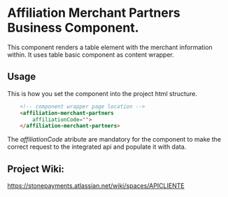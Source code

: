 # Affiliation Merchant Partners Business Component.

This component renders a table element with the merchant information within. It uses table basic component as content wrapper.

## Usage

This is how you set the component into the project html structure.

```html
    <!-- component wrapper page location -->
    <affiliation-merchant-partners
        affiliationCode="">
    </affiliation-merchant-partners>
```

The *affiliationCode* atribute are mandatory for the component to make the correct request to the integrated api and populate it with data.

## Project Wiki:

https://stonepayments.atlassian.net/wiki/spaces/APICLIENTE

